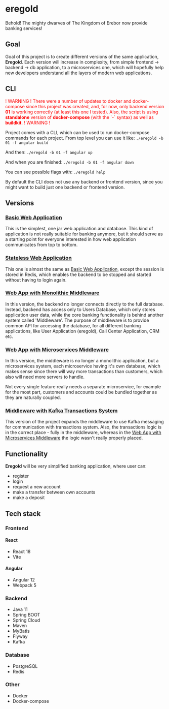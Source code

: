 # eregold

Behold! The mighty dwarves of The Kingdom of Erebor now provide banking services!

## Goal

Goal of this project is to create different versions of the same application, **Eregold**. Each version will increase in complexity, from simple frontend -> backend -> db application, to a microservices one, which will hopefully help new developers understand all the layers of modern web applications.

## CLI

<span style="color:red">
! WARNING ! 
There were a number of updates to docker and docker-compose since this project was created, 
and, for now, only backend version <b>01</b> is working correctly (at least this one I tested).
Also, the script is using <b>standalone</b> version of <b>docker-compose</b> (with the `-` syntax) as well as <b>buildkit</b>.
! WARNING !
</span>

Project comes with a CLI, which can be used to run docker-compose commands for each project. From top level you can use it like:
`./eregold -b 01 -f angular build`

And then:
`./eregold -b 01 -f angular up`

And when you are finished:
`./eregold -b 01 -f angular down`

You can see possible flags with:
`./eregold help`

By default the CLI does not use any backend or frontend version, since you might want to build just one backend or frontend version.

## Versions
### [Basic Web Application](https://github.com/DigitalCrafting/eregold/tree/master/01-basic-web-app)
This is the simplest, one jar web application and database. This kind of application is not really suitable for banking anymore, but it should serve as a starting point for everyone interested in how web application communicates from top to bottom.

### [Stateless Web Application](https://github.com/DigitalCrafting/eregold/tree/master/02-stateless-web-app)
This one is almost the same as [Basic Web Application](https://github.com/DigitalCrafting/eregold/tree/master/02-stateless-web-app), except the session is stored in Redis, which enables the backend to be stopped and started without having to login again.

### [Web App with Monolithic Middleware](https://github.com/DigitalCrafting/eregold/tree/master/03-web-app-plus-monolith-middleware)
In this version, the backend no longer connects directly to the full database. Instead, backend has access only to Users Database, which only stores application user data, while the core banking functionality is behind another system called 'Middleware'. The purpose of middleware is to provide common API for accessing the database, for all different banking applications, like User Application (eregold), Call Center Application, CRM etc. 

### [Web App with Microservices Middleware](https://github.com/DigitalCrafting/eregold/tree/master/04-web-app-plus-microservice-middleware)
In this version, the middleware is no longer a monolithic application, but a microservices system, each microservice having it's own database, which makes sense since there will way more transactions than customers, which also will need more servers to handle.

Not every single feature really needs a separate microservice, for example for the most part, customers and accounts could be bundled together as they are naturally coupled.

### [Middleware with Kafka Transactions System](https://github.com/DigitalCrafting/eregold/tree/master/05-microservices-plus-kafka-transactions-system)

This version of the project expands the middleware to use Kafka messaging for communication with transactions system. 
Also, the transactions logic is in the correct place - fully in the middleware, whereas in the  [Web App with Microservices Middleware](https://github.com/DigitalCrafting/eregold/tree/master/04-web-app-plus-microservice-middleware)
the logic wasn't really properly placed.

## Functionality

**Eregold** will be very simplified banking application, where user can:
- register
- login
- request a new account
- make a transfer between own accounts
- make a deposit

## Tech stack

### Frontend
#### React
- React 18
- Vite

#### Angular
- Angular 12
- Webpack 5

### Backend
- Java 11
- Spring BOOT
- Spring Cloud
- Maven
- MyBatis
- Flyway
- Kafka

### Database
- PostgreSQL
- Redis

### Other
- Docker
- Docker-compose

